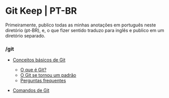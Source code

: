 Git Keep | PT-BR
=================

Primeiramente, publico todas as minhas anotações em português neste diretório (pt-BR), e, o que fizer sentido traduzo
para inglês e publico em um diretório separado.

### /git
- [Conceitos básicos de Git](git/about-git.md)
    * [O que é Git?](git/about-git.md#o-que-é-git)
    * [O Git se tornou um padrão](git/about-git.md#o-git-se-tornou-um-padrão)
    * [Perguntas frequentes](git/about-git.md#faq)
     

- [Comandos de Git](git/git-commands.md)